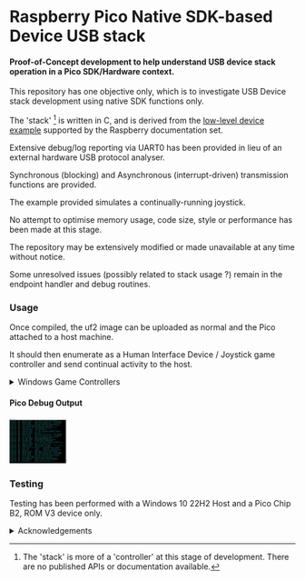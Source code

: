 # Raspberry Pico Native SDK-based Device USB stack

#### Proof-of-Concept development to help understand USB device stack operation in a Pico SDK/Hardware context.

This repository has one objective only, which is to investigate USB Device stack development using native SDK functions only.

The 'stack' [^1] is written in C, and is derived from the [low-level device example](https://github.com/raspberrypi/pico-examples/tree/master/usb/device/dev_lowlevel) supported by the Raspberry documentation set.

Extensive debug/log reporting via UART0 has been provided in lieu of an external hardware USB protocol analyser.

Synchronous (blocking) and Asynchronous (interrupt-driven) transmission functions are provided. 

The example provided simulates a continually-running joystick.

No attempt to optimise memory usage, code size, style or performance has been made at this stage.

The repository may be extensively modified or made unavailable at any time without notice.

Some unresolved issues (possibly related to stack usage ?) remain in the endpoint handler and debug routines.

### Usage

Once compiled, the uf2 image can be uploaded as normal and the Pico attached to a host machine.

It should then enumerate as a Human Interface Device / Joystick game controller and send continual activity to the host.

<details><summary>Windows Game Controllers</summary>  


#### Windows Game Controllers
<p>
   
On a Windows machine, type joy.cpl into the search box to display the game controller properties.

<p float="left">

<img src="screenshots/joy_cpl.png" alt="Control Panel" title="Game Controllers" width="25%" height="25%">
<img src="screenshots/win10_joystick.png" alt="Joystick" title="Joystick Properties" width="20%" height="20%">

The properties windows should update continually at a nominal rate of 3Hz.

</p>

</p>

   
<p>

</p>
</details>

#### Pico Debug Output

<img src="screenshots/putty_screen.png" alt="debug" title="Debug Output" width="20%" height="20%">

### Testing

Testing has been performed with a Windows 10 22H2 Host and a Pico Chip B2, ROM V3 device only.


<details><summary>Acknowledgements</summary>  
<p>

* [Microsoft USB Device Enumeration](https://techcommunity.microsoft.com/t5/microsoft-usb-blog/how-does-usb-stack-enumerate-a-device/ba-p/270685)
* [Microsoft USB Control Transfer](https://learn.microsoft.com/en-us/windows-hardware/drivers/usbcon/usb-control-transfer)
* [USB Descriptor and Request Parser](https://eleccelerator.com/usbdescreqparser/)
* [Thesycon USB Descriptor Dumper](https://www.thesycon.de/eng/usb_descriptordumper.shtml)
* [BUSDOG USB Analyser](https://github.com/djpnewton/busdog)

   
</p>
</details>

[^1]: The 'stack' is more of a 'controller' at this stage of development.
There are no published APIs or documentation available.

